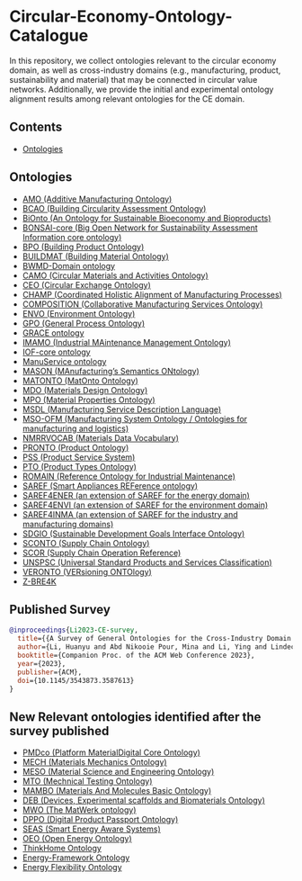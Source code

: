 # Circular-Economy-Ontology-Catalogue

In this repository, we collect ontologies relevant to the circular economy domain, as well as cross-industry domains (e.g., manufacturing, product, sustainability and material) that may be connected in circular value networks.
Additionally, we provide the initial and experimental ontology alignment results among relevant ontologies for the CE domain.

## Contents

- [Ontologies](#ontologies)

## Ontologies

- [AMO (Additive Manufacturing Ontology)](https://matportal.org/ontologies/AMONTOLOGY)
- [BCAO (Building Circularity Assessment Ontology)](https://github.com/linmor-sys/BCAO)
- [BiOnto (An Ontology for Sustainable Bioeconomy and Bioproducts)](https://zenodo.org/record/5589773#.Y-JngS8w35g)
- [BONSAI-core (Big Open Network for Sustainability Assessment Information core ontology)](https://github.com/BONSAMURAIS/ontology)
- [BPO (Building Product Ontology)](https://www.projekt-scope.de/ontologies/bpo/)
- [BUILDMAT (Building Material Ontology)](https://matportal.org/ontologies/BUILDMAT)
- [BWMD-Domain ontology](https://matportal.org/ontologies/BWMD-DOMAIN)
- [CAMO (Circular Materials and Activities Ontology)](https://research.utwente.nl/en/publications/ceo-amp-camo-ontologies-a-circulation-medium-for-materials-in-the)
- [CEO (Circular Exchange Ontology)](https://research.utwente.nl/en/publications/ceo-amp-camo-ontologies-a-circulation-medium-for-materials-in-the)
- [CHAMP (Coordinated Holistic Alignment of Manufacturing Processes)](http://industryportal.enit.fr/ontologies/CHAMP)
- [COMPOSITION (Collaborative Manufacturing Services Ontology)](https://zenodo.org/record/3374505#.Y-JnGC8w35g)
- [ENVO (Environment Ontology)](https://github.com/EnvironmentOntology/envo)
- [GPO (General Process Ontology)](https://github.com/General-Process-Ontology/ontology)
- [GRACE ontology](http://industryportal.enit.fr/ontologies/GRACE)
- [IMAMO (Industrial MAintenance Management Ontology)](http://industryportal.enit.fr/ontologies/IMAMO)
- [IOF-core ontology](https://www.industrialontologies.org/top-down-wg/)
- [ManuService ontology](http://industryportal.enit.fr/ontologies/MANUSERVICE)
- [MASON (MAnufacturing’s Semantics ONtology)](http://industryportal.enit.fr/ontologies/MASON)
- [MATONTO (MatOnto Ontology)](https://github.com/inovexcorp/MatOnto-Ontologies)
- [MDO (Materials Design Ontology)](https://w3id.org/mdo/full/1.1/index.html)
- [MPO (Material Properties Ontology)](https://bimerr.iot.linkeddata.es/def/material-properties/)
- [MSDL (Manufacturing Service Description Language)](http://industryportal.enit.fr/ontologies/MSDL)
- [MSO-OFM (Manufacturing System Ontology / Ontologies for manufacturing and logistics)](https://github.com/enegri/OFM)
- [NMRRVOCAB (Materials Data Vocabulary)](https://matportal.org/ontologies/NMRRVOCAB)
- [PRONTO (Product Ontology)](http://industryportal.enit.fr/ontologies/PRONTO)
- [PSS (Product Service System)](http://industryportal.enit.fr/ontologies/PSS)
- [PTO (Product Types Ontology)](http://www.productontology.org)
- [ROMAIN (Reference Ontology for Industrial Maintenance)](http://industryportal.enit.fr/ontologies/ROMAIN)
- [SAREF (Smart Appliances REFerence ontology)](https://saref.etsi.org)
- [SAREF4ENER (an extension of SAREF for the energy domain)](https://saref.etsi.org/saref4ener/v1.1.2/)
- [SAREF4ENVI (an extension of SAREF for the environment domain)](https://saref.etsi.org/saref4enei/v1.1.2/)
- [SAREF4INMA (an extension of SAREF for the industry and manufacturing domains)](https://saref.etsi.org/saref4inma/v1.1.2/)
- [SDGIO (Sustainable Development Goals Interface Ontology)](https://github.com/SDG-InterfaceOntology/sdgio)
- [SCONTO (Supply Chain Ontology)](http://industryportal.enit.fr/ontologies/SCOPRO)
- [SCOR (Supply Chain Operation Reference)](http://industryportal.enit.fr/ontologies/SCOR)
- [UNSPSC (Universal Standard Products and Services Classification)](http://industryportal.enit.fr/ontologies/UNSPSC)
- [VERONTO (VERsioning ONTOlogy)](http://industryportal.enit.fr/ontologies/VERONTO)
- [Z-BRE4K](http://industryportal.enit.fr/ontologies/Z-BRE4K)


## Published Survey
```bib
@inproceedings{Li2023-CE-survey,
  title={{A Survey of General Ontologies for the Cross-Industry Domain of Circular Economy}},
  author={Li, Huanyu and Abd Nikooie Pour, Mina and Li, Ying and Lindecrantz, Mikael and Blomqvist, Eva and Lambrix, Patrick },
  booktitle={Companion Proc. of the ACM Web Conference 2023},
  year={2023},
  publisher={ACM},
  doi={10.1145/3543873.3587613}
}
```


## New Relevant ontologies identified after the survey published
- [PMDco (Platform MaterialDigital Core Ontology)](https://w3id.org/pmd/co)
- [MECH (Materials Mechanics Ontology)](https://matportal.org/ontologies/MECH)
- [MESO (Material Science and Engineering Ontology)](https://matportal.org/ontologies/MSEO)
- [MTO (Mechnical Testing Ontology)](https://matportal.org/ontologies/MTO)
- [MAMBO (Materials And Molecules Basic Ontology)](https://matportal.org/ontologies/MAMBO)
- [DEB (Devices, Experimental scaffolds and Biomaterials Ontology)](https://matportal.org/ontologies/DEB)
- [MWO (The MatWerk ontology)](https://matportal.org/ontologies/MWO)
- [DPPO (Digital Product Passport Ontology)](https://w3id.org/dppo/)
- [SEAS (Smart Energy Aware Systems)](https://w3id.org/seas/seas-1.1)
- [OEO (Open Energy Ontology)](https://openenergyplatform.org/ontology/)
- [ThinkHome Ontology](https://www.auto.tuwien.ac.at/index.php/research-fields/ontology)
- [Energy-Framework Ontology](https://github.com/RobertoMonaco/Energy-Framework/blob/main/src/resources/Energy_Framework.owl)
- [Energy Flexibility Ontology](https://github.com/LBNL-ETA/EnergyFlexibilityOntology)
